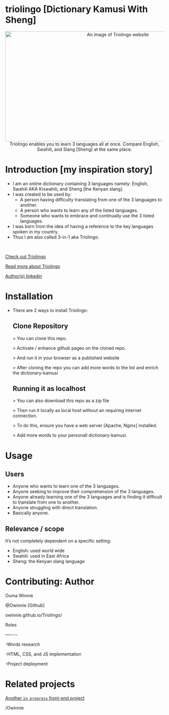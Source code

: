 # triolingo [Dictionary Kamusi With Sheng]
<p align="center">
  <a href="https://owinnie.github.io/Triolingo/"><img src="https://github.com/Owinnie/Triolingo/blob/main/ui/images/readme_trio.png" width="700" height="350" alt="An image of Triolingo website"></img></a>
<br />Triolingo enables you to learn 3 languages all at once. Compare English, Swahili, and Slang [Sheng] at the same place.
</p>

# Introduction [my inspiration story]
- I am an online dictionary containing 3 languages namely: English, Swahili AKA Kiswahili, and Sheng [the Kenyan slang].
- I was created to be used by:
	<ul>
	<li> A person having difficulty translating from one of the 3 languages to another.</li>
	<li> A person who wants to learn any of the listed languages.</li>
	<li> Someone who wants to embrace and continually use the 3 listed languages.</li>
	</ul>
- I was born from the idea of having a reference to the key languages spoken in my country.
- Thus I am also called 3-in-1 aka Triolingo.
<br>

<p> <a href="https://owinnie.github.io/Triolingo/" target="_blank" rel="noopener noreferrer">Check out Triolingo</a></p>
<p> <a href="https://studymasterguide.com/temp/port-folio-stories/beginners-guide-to-creating-a-website-with-only-HTML-CSS-JS.html" target="_blank" rel="noopener noreferrer">Read more about Triolingo</a></p>
<p> <a href="https://www.linkedin.com/in/owinnie/" target="_blank" rel="noopener noreferrer">Author(s) linkedin</a></p>

# Installation
- There are 2 ways to install Triolingo:
  ## Clone Repository
  <p> > You can clone this repo.</p>
  <p> > Activate / enhance github pages on the cloned repo.</p>
  <p> > And run it in your browser as a published website</p>
  <p> > After cloning the repo you can add more words to the list and enrich the dictionary-kamusi</p>
  
  ## Running it as localhost
  <p> > You can also download this repo as a zip file</p>
  <p> > Then run it locally as local host without an requiring internet connection.</p>
  <p> > To do this, ensure you have a web server [Apache, Nginx] installed.</p>
  <p> > Add more words to your personall dictionary-kamusi.</p>

# Usage
  ## Users
  <ul>
  <li>Anyone who wants to learn one of the 3 languages.</li>
  <li>Anyone seeking to improve their comprehension of the 3 languages.</li>
  <li>Anyone already learning one of the 3 languages and is finding it difficult to translate from one to another.</li>
  <li>Anyone struggling with direct translation.</li>
  <li>Basically anyone.</li>
  </ul>
  
  ## Relevance / scope
  It’s not completely dependent on a specific setting:
  <ul>
    <li>English: used world wide</li>
    <li>Swahili: used in East Africa</li>
    <li>Sheng: the Kenyan slang language</li>
  </ul>

  
# Contributing: Author
<p>Ouma Winnie</p>
<p>@Owinnie [Github]</p>

owinnie.github.io/Triolingo/

<p>Roles</p>
<p>—----</p>
<p>-Words research</p>
<p>-HTML, CSS, and JS implementation</p>
<p>-Project deployment</p>


# Related projects

<a href="https://studymasterguide.com/" target="_blank" rel="noopener noreferrer">Another `in progress` front-end project</a>

/Owinnie
